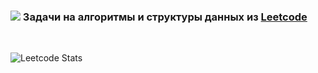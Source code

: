 ### <img src="https://img.shields.io/badge/-LeetCode-FFA116?style=for-the-badge&logo=LeetCode&logoColor=black" /> Задачи на алгоритмы и структуры данных из [Leetcode](https://leetcode.com/u/vorobyevaad/)

<br>
  
![Leetcode Stats](https://leetcard.jacoblin.cool/vorobyevaad?ext=heatmap)
